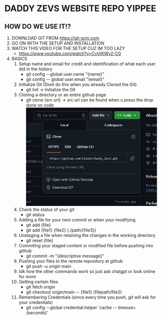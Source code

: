 # DADDY ZEVS WEBSITE REPO YIPPEE
## HOW DO WE USE IT!?
1. DOWNLOAD GIT FROM https://git-scm.com
2. GO ON WITH THE SETUP AND INSTALLATION
3. WATCH THIS VIDEO FOR THE SETUP CUZ IM TOO LAZY
	- https://www.youtube.com/watch?v=CvUiKWv2-C0
4. BASICS
	1. Setup name and email for credit and identification of what each user did in the history
		- git config --global user.name "{name}"
		- git config -- global user.email "{email}"
	2. Initialize Git (Dont do this when you already Cloned the Git)
		- git Init -> Initialize the Git
	3. Cloning a directory or an entire github page
		- git clone {src url} -> src url can be found when u press  the drop done on code
		  ![[Wer to find Git src url]](images/Git-Clone.png)
	4. Check the status of your git
		- git status
	5.  Adding a file for your next commit or when your modifying
		- git add {file}
		- git add {file1} {file2} {./path/{file3}}
	6.  Unstaging a file when retaining the changes in the working directory
		- git reset {file}
	7. Commiting your staged content or modified file before pushing into github
		- git commit -m "{descriptive message}"
	8. Pushing your files to the remote repository at github
		- git push -u origin main
	9. Idk how the other commands work so just ask chatgpt or look online for more
    10. Getting certain files
        - git fetch origin
        - git checkout origin/main -- {file1} {filepath/file2}
    11. Remembering Credentials (since every time you push, git will ask for your credentials)
        - git config --global credential.helper 'cache -- timeout={seconds}'

